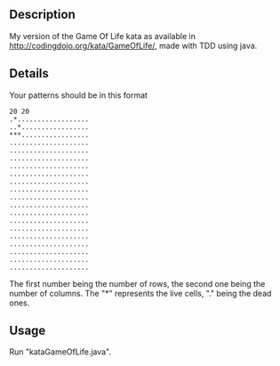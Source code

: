 ## Description

My version of the Game Of Life kata as available in http://codingdojo.org/kata/GameOfLife/, made with TDD using java.

## Details
Your patterns should be in this format
```
20 20
.*..................
..*.................
***.................
....................
....................
....................
....................
....................
....................
....................
....................
....................
....................
....................
....................
....................
....................
....................
....................
....................
```
The first number being the number of rows, the second one being the number of columns.
The "*" represents the live cells, "." being the dead ones.

## Usage

Run "kataGameOfLife.java".